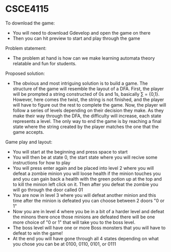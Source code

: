 # CSCE4115

To download the game:
- You will need to download Gdevelop and open the game on there
- Then you can hit preview to start and play through the game

Problem statement:
- The problem at hand is how can we make learning automata theory relatable and fun for students.

Proposed solution:
- The obvious and most intriguing solution is to build a game. The structure of the game will 
  resemble the layout of a DFA. First, the player will be prompted a string constructed of 0s 
  and 1s, basically ∑ = {0,1}. However, here comes the twist, the string is not finished, and 
  the player will have to figure out the rest to complete the game. Now, the player will follow 
  a series of levels depending on their decision they make. As they make their way through the 
  DFA, the difficulty will increase, each state represents a level. The only way to end the game 
  is by reaching a final state where the string created by the player matches the one that the 
  game accepts. 

Game play and layout:
- You will start at the beginning and press space to start
- You will then be at state 0, the start state where you will recive some instructions for how to play
- You will press enter again and be placed into level 2 where you will defeat a zombie minion
  you will loose health if the minion touches you and you can gain back a health with the green
  potion up at the top and to kill the minion left click on it. Then after you defeat the zombie 
  you will go through the door called 01
- You are now in level 3 where you will defeat another minion and this time after the minion
  is defeated you can choose between 2 doors "0 or 1" 
- Now you are in level 4 where you be in a bit of a harder level and defeat the minons there
  once those minions are defeated there will be one more choice of "0 or 1" that will take you
  to the boss level.
- The boss level will have one or more Boss monsters that you will have to defeat to win the game!
- At the end you will have gone through all 4 states depending on what you chose you can be at 
  0100, 0110, 0101, or 0111
